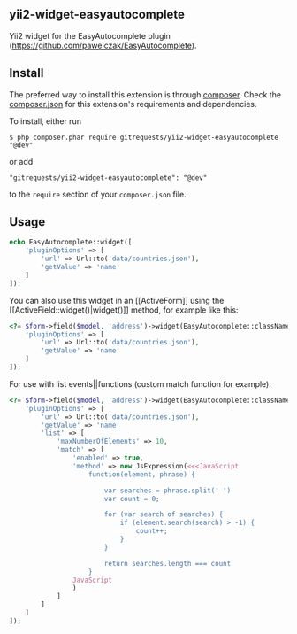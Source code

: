 ## yii2-widget-easyautocomplete
Yii2 widget for the EasyAutocomplete plugin (https://github.com/pawelczak/EasyAutocomplete).

## Install

The preferred way to install this extension is through [composer](http://getcomposer.org/download/). Check the [composer.json](https://github.com/gitrequests/yii2-widget-easyautocomplete/composer.json) for this extension's requirements and dependencies.

To install, either run

```
$ php composer.phar require gitrequests/yii2-widget-easyautocomplete "@dev"
```

or add

```
"gitrequests/yii2-widget-easyautocomplete": "@dev"
```

to the ```require``` section of your `composer.json` file.

## Usage

```php
echo EasyAutocomplete::widget([
    'pluginOptions' => [
        'url' => Url::to('data/countries.json'),
        'getValue' => 'name'
    ]
]);
```

You can also use this widget in an [[ActiveForm]] using the [[ActiveField::widget()|widget()]]
method, for example like this:

```php
<?= $form->field($model, 'address')->widget(EasyAutocomplete::className(), [
    'pluginOptions' => [
        'url' => Url::to('data/countries.json'),
        'getValue' => 'name'
    ]
]);
```
For use with list events||functions (custom match function for example):

```php
<?= $form->field($model, 'address')->widget(EasyAutocomplete::className(), [
    'pluginOptions' => [
        'url' => Url::to('data/countries.json'),
        'getValue' => 'name'
        'list' => [
            'maxNumberOfElements' => 10,
            'match' => [
                'enabled' => true,
                'method' => new JsExpression(<<<JavaScript
                    function(element, phrase) {

                        var searches = phrase.split(' ')
                        var count = 0;

                        for (var search of searches) {
                            if (element.search(search) > -1) {
                                count++;
                            }
                        }

                        return searches.length === count
                    }
                JavaScript
                )
            ]
        ]
    ]
]);
```
